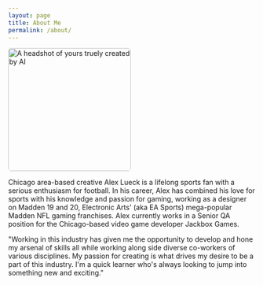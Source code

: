 ```yaml
---
layout: page
title: About Me
permalink: /about/
---
```

<link rel="icon" href="Logo.ico" type="image/x-icon"/>
<link rel="preconnect" href="https://fonts.gstatic.com">
<link href="https://fonts.googleapis.com/css2?family=Jura:wght@300&display=swap" rel="stylesheet"> 
<img src="http://Callmezyos.github.io/images/ai-me.jpg" alt="A headshot of yours truely created by AI" style="width:250px; height:250px; border-radius: 5px;">

Chicago area-based creative Alex Lueck is a lifelong sports fan with a serious enthusiasm for football. In his career, 
Alex has combined his love for sports with his knowledge and passion for gaming, working as a designer on Madden 19 and 20, 
Electronic Arts' (aka EA Sports) mega-popular Madden NFL gaming franchises. Alex currently works in a Senior QA position for 
the Chicago-based video game developer Jackbox Games.

"Working in this industry has given me the opportunity to develop and hone my arsenal of skills all while working along side diverse co-workers of various disciplines. 
My passion for creating is what drives my desire to be a part of this industry. I'm a quick learner who's always looking to jump into something new and exciting."
